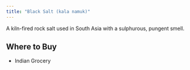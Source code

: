 ```yaml
---
title: "Black Salt (kala namuk)"
---
```


A kiln-fired rock salt used in South Asia with a sulphurous, pungent smell.

## Where to Buy

* Indian Grocery
